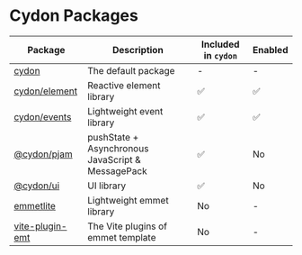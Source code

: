# Cydon Packages

| Package                              | Description                                       | Included in `cydon` | Enabled |
| ------------------------------------ | ------------------------------------------------- | ------------------- | ------- |
| [cydon](./cydon)                     | The default package                               | -                   | -       |
| [cydon/element](./cydon/element.ts)  | Reactive element library                          | ✅                   | ✅       |
| [cydon/events](./cydon/events.ts)    | Lightweight event library                         | ✅                   | ✅       |
| [@cydon/pjam](./pjam)                | pushState + Asynchronous JavaScript & MessagePack | ✅                   | No      |
| [@cydon/ui](./ui)                    | UI library                                        | ✅                   | No      |
| [emmetlite](./emmetlite)             | Lightweight emmet library                         | No                  | -       |
| [vite-plugin-emt](./vite-plugin-emt) | The Vite plugins of emmet template                | No                  | -       |
